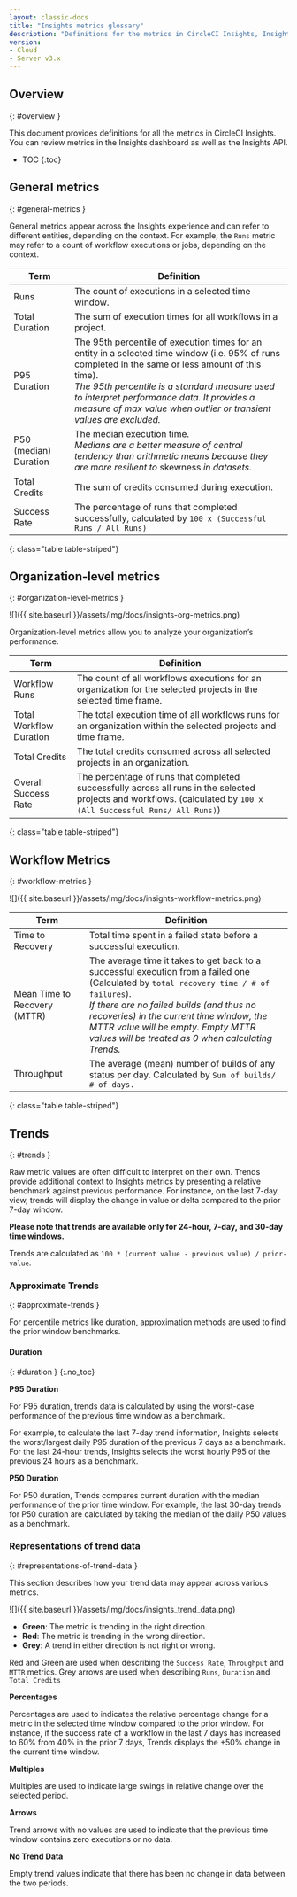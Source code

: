 ```yaml
---
layout: classic-docs
title: "Insights metrics glossary"
description: "Definitions for the metrics in CircleCI Insights, Insights dashboard as well as the Insights API."
version:
- Cloud
- Server v3.x
---
```


## Overview
{: #overview }

This document provides definitions for all the metrics in CircleCI Insights. You
can review metrics in the Insights dashboard as well as the Insights API.

* TOC
{:toc}


## General metrics
{: #general-metrics }

General metrics appear across the Insights experience and can refer to different
entities, depending on the context. For example, the `Runs` metric may refer to a
count of workflow executions or jobs, depending on the context.

| Term                  | Definition                                                                                                                                                                                                                                                                                                             |
|-----------------------|------------------------------------------------------------------------------------------------------------------------------------------------------------------------------------------------------------------------------------------------------------------------------------------------------------------------|
| Runs                  | The count of executions in a selected time window.                                                                                                                                                                                                                                                                     |
| Total Duration        | The sum of execution times for all workflows in a project.                                                                                                                                                                                                                                                             |
| P95 Duration          | The 95th percentile of execution times for an entity in a selected time window (i.e. 95% of runs completed in the same or less amount of this time). <br/> _The 95th percentile is a standard measure used to interpret performance data. It provides a measure of max value when outlier or transient values are excluded._ |
| P50 (median) Duration | The median execution time. <br/> _Medians are a better measure of central tendency than arithmetic means because they are more resilient to_ skewness _in datasets_.                                                                                                                                                         |
| Total Credits         | The sum of credits consumed during execution.                                                                                                                                                                                                                                                                          |
| Success Rate          | The percentage of runs that completed successfully, calculated by `100 x (Successful Runs / All Runs)`                                                                                                                                                                                                                   |
{: class="table table-striped"}

## Organization-level metrics
{: #organization-level-metrics }

![]({{ site.baseurl }}/assets/img/docs/insights-org-metrics.png)

Organization-level metrics allow you to analyze your organization’s performance.

| Term                    | Definition     |
|-------------------------|----------------|
| Workflow Runs | The count of all workflows executions for an organization for the selected projects in the selected time frame. |
| Total Workflow Duration | The total execution time of all workflows runs for an organization within the selected projects and time frame. |
| Total Credits | The total credits consumed across all selected projects in an organization. |
| Overall Success Rate | The percentage of runs that completed successfully across all runs in the selected projects and workflows. (calculated by `100 x (All Successful Runs/ All Runs)`) |
{: class="table table-striped"}

## Workflow Metrics
{: #workflow-metrics }

![]({{ site.baseurl }}/assets/img/docs/insights-workflow-metrics.png)

| Term                    | Definition     |
|-------------------------|----------------|
| Time to Recovery | Total time spent in a failed state before a successful execution. |
| Mean Time to Recovery (MTTR)| The average time it takes to get back to a successful execution from a failed one (Calculated by `total recovery time / # of failures`). <br> _If there are no failed builds (and thus no recoveries) in the current time window, the MTTR value will be empty. Empty MTTR values will be treated as 0 when calculating Trends._ |
| Throughput | The average (mean) number of builds of any status per day. Calculated by `Sum of builds/ # of days.` |
{: class="table table-striped"}


## Trends
{: #trends }

Raw metric values are often difficult to interpret on their own. Trends provide
additional context to Insights metrics by presenting a relative benchmark
against previous performance. For instance, on the last 7-day view, trends will
display the change in value or delta compared to the prior 7-day window.

**Please note that trends are available only for 24-hour, 7-day, and 30-day time windows.**

Trends are calculated as `100 * (current value - previous value) / prior-value`.

### Approximate Trends
{: #approximate-trends }

For percentile metrics like duration, approximation methods are used to find the prior window benchmarks.

#### Duration
{: #duration }
{:.no_toc}

**P95 Duration**

For P95 duration, trends data is calculated by using the worst-case performance
of the previous time window as a benchmark.

For example, to calculate the last 7-day trend information, Insights selects the
worst/largest daily P95 duration of the previous 7 days as a benchmark. For the
last 24-hour trends, Insights selects the worst hourly P95 of the previous 24
hours as a benchmark.

**P50 Duration**

For P50 duration, Trends compares current duration with the median performance
of the prior time window. For example, the last 30-day trends for P50 duration
are calculated by taking the median of the daily P50 values as a benchmark.


### Representations of trend data
{: #representations-of-trend-data }


This section describes how your trend data may appear across various metrics.

![]({{ site.baseurl }}/assets/img/docs/insights_trend_data.png)

- **Green**: The metric is trending in the right direction.
- **Red**: The metric is trending in the wrong direction.
- **Grey**: A trend in either direction is not right or wrong.

Red and Green are used when describing the `Success Rate`, `Throughput` and `MTTR` metrics. Grey arrows are used when describing `Runs`, `Duration` and `Total Credits`

**Percentages**

Percentages are used to indicates the relative percentage change for a metric in
the selected time window compared to the prior window. For instance, if the
success rate of a workflow in the last 7 days has increased to 60% from 40% in
the prior 7 days, Trends displays the +50% change in the current time window.

**Multiples**

Multiples are used to indicate large swings in relative change over the selected
period.

**Arrows**

Trend arrows with no values are used to indicate that the previous time window
contains zero executions or no data.

**No Trend Data**

Empty trend values indicate that there has been no change in data between the
two periods.
